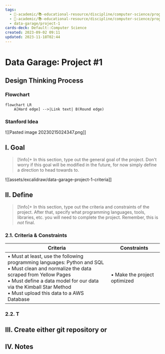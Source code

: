 ```yaml
---
tags:
  - 🔴-academic/📚-educational-resource/discipline/computer-science/programming-language/python
  - 🔴-academic/📚-educational-resource/discipline/computer-science/programming-language/sql
  - data-garage/project-1
cards-deck: Default::Computer Science
created: 2023-09-02 09:11
updated: 2023-11-18T02:44
---
```


# Data Garage꞉ Project #1

## Design Thinking Process

###  Flowchart

```mermaid
flowchart LR
	A[Hard edge] -->|Link text| B(Round edge)
```

### Stanford Idea
![[Pasted image 20230215024347.png]]

## I. Goal

>[!info]+
>In this section, type out the general goal of the project. Don't worry if this goal will be modified in the future, for now simply define a direction to head towards to.

![[assets/excalidraw/data-garage-project-1-criteria]]

## II. Define

>[!info]+
>In this section, type out the criteria and constraints of the project. After that, specify what programming languages, tools, libraries, etc. you will need to complete the project. Remember, this is *not* final.

### 2.1. Criteria & Constraints

| Criteria                                                                                                                                                                                                                                                      | Constraints                  |
|---------------------------------------------------------------------------------------------------------------------------------------------------------------------------------------------------------------------------------------------------------------|------------------------------|
| • Must at least, use the following programming languages: Python and SQL<br>• Must clean and normalize the data scraped from Yellow Pages<br>• Must define a data model for our data via the Kimball Star Method<br>• Must upload this data to a AWS Database | • Make the project optimized |

### 2.2. T

## III. Create either git repository or

## IV. Notes



